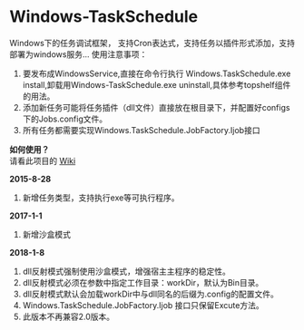 # Windows-TaskSchedule
Windows下的任务调试框架， 支持Cron表达式，支持任务以插件形式添加，支持部署为windows服务...
使用注意事项：

1. 要发布成WindowsService,直接在命令行执行 Windows.TaskSchedule.exe install,卸载用Windows-TaskSchedule.exe uninstall,具体参考topshelf组件的用法。
2. 添加新任务可能将任务插件（dll文件）直接放在根目录下，并配置好configs下的Jobs.config文件。
3. 所有任务都需要实现Windows.TaskSchedule.JobFactory.Ijob接口

**如何使用？** <br/>
请看此项目的 [Wiki](https://github.com/xujun4610/Windows-TaskSchedule/wiki)

**2015-8-28**

1. 新增任务类型，支持执行exe等可执行程序。


**2017-1-1**

1. 新增沙盒模式


**2018-1-8**

1. dll反射模式强制使用沙盒模式，增强宿主主程序的稳定性。
2. dll反射模式必须在参数中指定工作目录：workDir，默认为Bin目录。
3. dll反射模式默认会加载workDir中与dll同名的后缀为.config的配置文件。
4. Windows.TaskSchedule.JobFactory.Ijob 接口只保留Excute方法。
5. 此版本不再兼容2.0版本。

